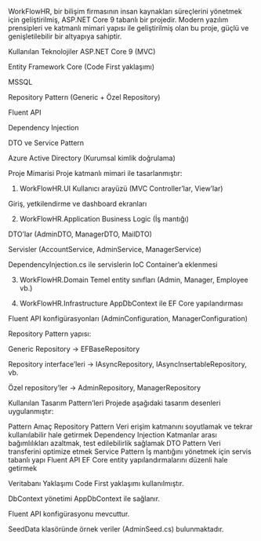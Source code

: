 WorkFlowHR, bir bilişim firmasının insan kaynakları süreçlerini yönetmek için geliştirilmiş, ASP.NET Core 9 tabanlı bir projedir. Modern yazılım prensipleri ve katmanlı mimari yapısı ile geliştirilmiş olan bu proje, güçlü ve genişletilebilir bir altyapıya sahiptir.

 Kullanılan Teknolojiler
ASP.NET Core 9 (MVC)

Entity Framework Core (Code First yaklaşımı)

MSSQL

Repository Pattern (Generic + Özel Repository)

Fluent API

Dependency Injection

DTO ve Service Pattern

Azure Active Directory (Kurumsal kimlik doğrulama)

Proje Mimarisi
Proje katmanlı mimari ile tasarlanmıştır:

1. WorkFlowHR.UI
Kullanıcı arayüzü (MVC Controller’lar, View’lar)

Giriş, yetkilendirme ve dashboard ekranları

2. WorkFlowHR.Application
Business Logic (İş mantığı)

DTO’lar (AdminDTO, ManagerDTO, MailDTO)

Servisler (AccountService, AdminService, ManagerService)

DependencyInjection.cs ile servislerin IoC Container’a eklenmesi

3. WorkFlowHR.Domain
Temel entity sınıfları (Admin, Manager, Employee vb.)

4. WorkFlowHR.Infrastructure
AppDbContext ile EF Core yapılandırması

Fluent API konfigürasyonları (AdminConfiguration, ManagerConfiguration)

Repository Pattern yapısı:

Generic Repository → EFBaseRepository<T>

Repository interface’leri → IAsyncRepository, IAsyncInsertableRepository, vb.

Özel repository’ler → AdminRepository, ManagerRepository

 Kullanılan Tasarım Pattern’leri
Projede aşağıdaki tasarım desenleri uygulanmıştır:

Pattern	Amaç
Repository Pattern	Veri erişim katmanını soyutlamak ve tekrar kullanılabilir hale getirmek
Dependency Injection	Katmanlar arası bağımlılıkları azaltmak, test edilebilirlik sağlamak
DTO Pattern	Veri transferini optimize etmek
Service Pattern	İş mantığını yönetmek için servis tabanlı yapı
Fluent API	EF Core entity yapılandırmalarını düzenli hale getirmek

 Veritabanı Yaklaşımı
Code First yaklaşımı kullanılmıştır.

DbContext yönetimi AppDbContext ile sağlanır.

Fluent API konfigürasyonu mevcuttur.

SeedData klasöründe örnek veriler (AdminSeed.cs) bulunmaktadır.
